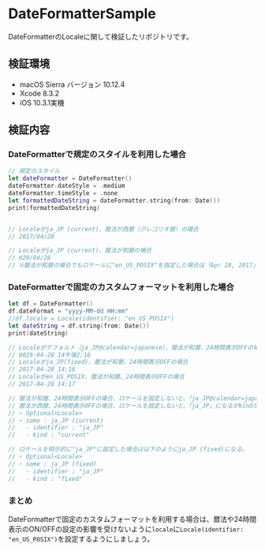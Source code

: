 # DateFormatterSample
DateFormatterのLocaleに関して検証したリポジトリです。

## 検証環境
- macOS Sierra バージョン 10.12.4
- Xcode 8.3.2
- iOS 10.3.1実機

## 検証内容

### DateFormatterで規定のスタイルを利用した場合

``` swift
// 規定のスタイル
let dateFormatter = DateFormatter()
dateFormatter.dateStyle = .medium
dateFormatter.timeStyle = .none
let formattedDateString = dateFormatter.string(from: Date())
print(formattedDateString)


// Localeがja_JP (current)、暦法が西暦（グレゴリオ暦）の場合
// 2017/04/28

// Localeがja_JP (current)、暦法が和暦の場合
// H29/04/28
// ※暦法が和暦の場合でもロケールに"en_US_POSIX"を指定した場合は「Apr 28, 2017」になる
```

### DateFormatterで固定のカスタムフォーマットを利用した場合

``` swift
let df = DateFormatter()
df.dateFormat = "yyyy-MM-dd HH:mm"
//df.locale = Locale(identifier: "en_US_POSIX")
let dateString = df.string(from: Date())
print(dateString)

// Localeがデフォルト（ja_JP@calendar=japanese）、暦法が和暦、24時間表示OFFの場合
// 0029-04-28 14午後2:16
// Localeがja_JP(fixed)、暦法が和暦、24時間表示OFFの場合
// 2017-04-28 14:16
// Localeがen_US_POSIX、暦法が和暦、24時間表示OFFの場合
// 2017-04-28 14:17

// 暦法が和暦、24時間表示OFFの場合、ロケールを設定しないと、「ja_JP@calendar=japanese」になる
// 暦法が西暦、24時間表示OFFの場合、ロケールを設定しないと、「ja_JP」になるがkindがcurrentのため、「2017-04-28 14午後2:20」のような表示になってしまう。
// ▿ Optional<Locale>
// ▿ some : ja_JP (current)
//   - identifier : "ja_JP"
//   - kind : "current"

// ロケールを明示的に"ja_JP"に設定した場合は以下のようにja_JP (fixed)になる。
// ▿ Optional<Locale>
// ▿ some : ja_JP (fixed)
//   - identifier : "ja_JP"
//   - kind : "fixed"
```

### まとめ
DateFormatterで固定のカスタムフォーマットを利用する場合は、暦法や24時間表示のON/OFFの設定の影響を受けないように`locale`に`Locale(identifier: "en_US_POSIX")`を設定するようにしましょう。

